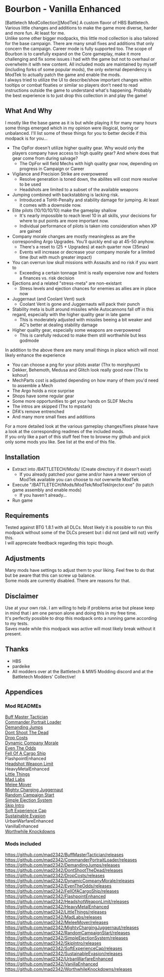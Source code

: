 # Bourbon - Vanilla Enhanced

[Battletech ModCollection][ModTek] A custom flavor of HBS Battletech. Various little changes and additions to make the game more diverse, harder and more fun. At least for me.  
Unlike some other bigger modpacks, this little mod collection is also tailored for the base campaign. There are many small fixes and additions that only concern the campaign. Career mode is fully supported too. 
The scope of Bourbon is to carefully expand on the Core gameplay, make it more challenging and fix some issues i had with the game but not to overhaul or overwhelm it with new content. 
All included mods are maintained by myself (including forks of some popular mods), the only external dependency is ModTek to actually patch the game and enable the mods.  
I always tried to utilize the UI to describe/show important changes within tooltips or combat floaties or similar so players don't need to read instructions outside the game to understand what's happening.
Probably the best experience is to just drop this collection in and play the game!



## What And Why
I mostly like the base game as it is but while playing it for many many hours some things emerged which in my opinion were illogical, boring or unbalanced. I'll list some of these things for you to better decide if this modpack is for you...  

* The OpFor doesn't utilize higher quality gear. Why would only the players company have access to high quality gear? And where does that gear come from during salvage?
	* The OpFor will field Mechs with high quality gear now, depending on progress in Campaign or Career
* Vigilance and Precision Strike are overpowered
	* Resolve generation is toned down, the abilites will cost more resolve to be used
	* Headshots are limited to a subset of the available weapons
* Jumping combined with backstabbing is lacking risk.
	* Introduced a ToHit-Penalty and stability damage for jumping. At least it comes with a downside now.
* Elite pilots (10/10/10/10) make the gameplay shallow
	* It's nearly impossible to reach level 10 in all skills, your decisions for where to put points are more important now.
	* Individual performance of pilots is taken into consideration when XP are gained
* Company morale changes are mostly meaningless as are the corresponding Argo Upgrades. You'll quickly end up at 45-50 anyhow.
	* There's a reset to (25 + Upgrades) at each quarter now (35max)
	* Events will increase or decrease your company morale for a limited time (but with much greater impact)
* You can overrun low skull missions with Assaults and no risk if you want to
	* Exceeding a certain tonnage limit is really expensive now and fosters a finances vs. risk decision
* Ejections and a related "stress-meta" are non-existant
	* Stress levels and ejection chances for enemies as allies are in place now
* Juggernaut (and Coolant Vent) suck
	* Coolant Vent is gone and Juggernauts will pack their punch
* Stability meta is built around missiles while Autocannons fall off in this regard, especially with the higher quality gear in late game
	* This is moderately adjusted with missiles beeing a bit weaker and AC's better at dealing stability damage
* Higher quality gear, especially some weapons are overpowered
	* This is carefully reduced to make them still worthwhile but less godmode
	
In addition to the above there are many small things in place which will most likely enhance the experience

* You can choose a png for your pilots avatar (Thx to morphyum)
* Dekker, Behemoth, Medusa and Glitch look really good now (Thx to kohour)
* MechParts cost is adjusted depending on how many of them you'd need to assemble a Mech
* The Argo holds a nice surprise
* Shops have some regular gear
* Some more opportunities to get your hands on SLDF Mechs
* The intros are skipped (Thx to mpstark)
* DFA's remove entrenched
* And many more small fixes and additions
	
For a more detailed look at the various gameplay changes/fixes please have a look at the corresponding readmes of the included mods.  
If you only like a part of this stuff feel free to browse my github and pick only some mods you like. See list at the end of this file.



## Installation
* Extract into /BATTLETECH/Mods/ (Create directory if it doesn't exist)
	* If you already patched your game and/or have a newer version of ModTek available you can choose to *not* overwrite ModTek
* Execute "/BATTLETECH/Mods/ModTek/ModTekInjector.exe" (to patch game assembly and enable mods)
	* If you haven't already...
* Run game



## Requirements
Tested against BTG 1.8.1 with all DLCs. Most likely it is possible to run this modpack without some of the DLCs present but i did not (and will not) verify this.  
I will appreciate feedback regarding this topic though.

	

## Adjustments
Many mods have settings to adjust them to your liking. Feel free to do that but be aware that this can screw up balance.  
Some mods are currently disabled. There are reasons for that.



## Disclaimer
Use at your own risk. I am willing to help if problems arise but please keep in mind that i am one person alone and doing this in my free time.  
It's perfectly possible to drop this modpack onto a running game according to my tests.  
Saves made while this modpack was active will most likely break without it present.



## Thanks
* HBS
* pardeike
* All modders over at the Battletech & MW5 Modding discord and at the Battletech Modders' Collective!



## Appendices

### Mod READMEs
[Buff Master Tactician](./BuffMasterTactician/README.md)  
[Commander Portrait Loader](./CommanderPortraitLoader/README.md)  
[Demanding Jumps](./DemandingJumps/README.md)  
[Dont Shoot The Dead](./DontShootTheDead/README.md)  
[Drop Costs](./DropCosts/README.md)  
[Dynamic Company Morale](./DynamicCompanyMorale/README.md)  
[Even The Odds](./EvenTheOdds/README.md)  
[Fell Of A Cargo Ship](./FellOfACargoShip/README.md)  
FlashpointEnhanced  
[Headshot Weapon Limit](./HeadshotWeaponLimit/README.md)  
HeavyMetalEnhanced  
[Little Things](./LittleThings/README.md)  
[Mad Labs](./MadLabs/README.md)  
[Melee Mover](./MeleeMover/README.md)  
[Mighty Charging Juggernaut](./MightyChargingJuggernaut/README.md)  
[Random Campaign Start](./RandomCampaignStart/README.md)  
[Simple  Ejection System](./SimpleEjectionSystem/README.md)  
[Skip Intro](./SkipIntro/README.md)  
[Soft Experience Cap](./SoftExperienceCap/README.md)  
[Sustainable Evasion](./SustainableEvasion/README.md)  
UrbanWarfareEnhanced  
VanillaEnhanced  
[Worthwhile Knockdowns](./WorthwhileKnockdowns/README.md)  

### Mods included
https://github.com/mad2342/BuffMasterTactician/releases   
https://github.com/mad2342/CommanderPortraitLoader/releases   
https://github.com/mad2342/DemandingJumps/releases  
https://github.com/mad2342/DontShootTheDead/releases   
https://github.com/mad2342/DropCosts/releases  
https://github.com/mad2342/DynamicCompanyMorale/releases   
https://github.com/mad2342/EvenTheOdds/releases  
https://github.com/mad2342/FellOfACargoShip/releases  
https://github.com/mad2342/FlashpointEnhanced  
https://github.com/mad2342/HeadshotWeaponLimit/releases  
https://github.com/mad2342/HeavyMetalEnhanced  
https://github.com/mad2342/LittleThings/releases  
https://github.com/mad2342/MadLabs/releases  
https://github.com/mad2342/MeleeMover/releases  
https://github.com/mad2342/MightyChargingJuggernaut/releases  
https://github.com/mad2342/RandomCampaignStart/releases  
https://github.com/mad2342/SimpleEjectionSystem/releases  
https://github.com/mad2342/SkipIntro/releases  
https://github.com/mad2342/SoftExperienceCap/releases  
https://github.com/mad2342/SustainableEvasion/releases 
https://github.com/mad2342/UrbanWarfareEnhanced   
https://github.com/mad2342/VanillaEnhanced  
https://github.com/mad2342/WorthwhileKnockdowns/releases  